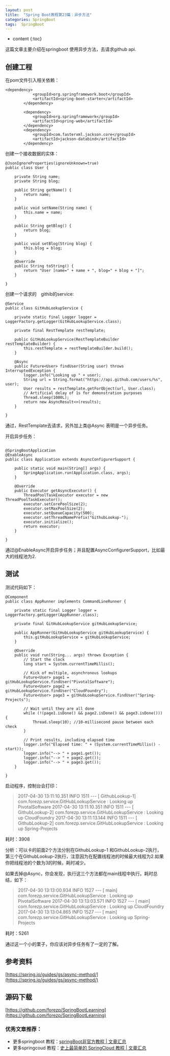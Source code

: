 ```yaml
---
layout: post
title:  "Spring Boot教程第23篇：异步方法"
categories: SpringBoot
tags:  SpringBoot
---
```


* content
{:toc}

这篇文章主要介绍在springboot 使用异步方法，去请求github api.

<!--more-->


## 创建工程


在pom文件引入相关依赖：

```
<dependency>
			<groupId>org.springframework.boot</groupId>
			<artifactId>spring-boot-starter</artifactId>
		</dependency>

		<dependency>
			<groupId>org.springframework</groupId>
			<artifactId>spring-web</artifactId>
		</dependency>
		<dependency>
			<groupId>com.fasterxml.jackson.core</groupId>
			<artifactId>jackson-databind</artifactId>
		</dependency>

```


创建一个接收数据的实体：

```
@JsonIgnoreProperties(ignoreUnknown=true)
public class User {

    private String name;
    private String blog;

    public String getName() {
        return name;
    }

    public void setName(String name) {
        this.name = name;
    }

    public String getBlog() {
        return blog;
    }

    public void setBlog(String blog) {
        this.blog = blog;
    }

    @Override
    public String toString() {
        return "User [name=" + name + ", blog=" + blog + "]";
    }

}

```

创建一个请求的　githib的service:

```
@Service
public class GitHubLookupService {

    private static final Logger logger = LoggerFactory.getLogger(GitHubLookupService.class);

    private final RestTemplate restTemplate;

    public GitHubLookupService(RestTemplateBuilder restTemplateBuilder) {
        this.restTemplate = restTemplateBuilder.build();
    }

    @Async
    public Future<User> findUser(String user) throws InterruptedException {
        logger.info("Looking up " + user);
        String url = String.format("https://api.github.com/users/%s", user);
        User results = restTemplate.getForObject(url, User.class);
        // Artificial delay of 1s for demonstration purposes
        Thread.sleep(1000L);
        return new AsyncResult<>(results);
    }

}

```

通过，RestTemplate去请求，另外加上类@Async 表明是一个异步任务。

开启异步任务：

```

@SpringBootApplication
@EnableAsync
public class Application extends AsyncConfigurerSupport {

    public static void main(String[] args) {
        SpringApplication.run(Application.class, args);
    }

    @Override
    public Executor getAsyncExecutor() {
        ThreadPoolTaskExecutor executor = new ThreadPoolTaskExecutor();
        executor.setCorePoolSize(2);
        executor.setMaxPoolSize(2);
        executor.setQueueCapacity(500);
        executor.setThreadNamePrefix("GithubLookup-");
        executor.initialize();
        return executor;
    }

}

```


通过@EnableAsync开启异步任务；并且配置AsyncConfigurerSupport，比如最大的线程池为2.

## 测试

测试代码如下：

```
@Component
public class AppRunner implements CommandLineRunner {

    private static final Logger logger = LoggerFactory.getLogger(AppRunner.class);

    private final GitHubLookupService gitHubLookupService;

    public AppRunner(GitHubLookupService gitHubLookupService) {
        this.gitHubLookupService = gitHubLookupService;
    }

    @Override
    public void run(String... args) throws Exception {
        // Start the clock
        long start = System.currentTimeMillis();

        // Kick of multiple, asynchronous lookups
        Future<User> page1 = gitHubLookupService.findUser("PivotalSoftware");
        Future<User> page2 = gitHubLookupService.findUser("CloudFoundry");
        Future<User> page3 = gitHubLookupService.findUser("Spring-Projects");

        // Wait until they are all done
        while (!(page1.isDone() && page2.isDone() && page3.isDone())) {
            Thread.sleep(10); //10-millisecond pause between each check
        }

        // Print results, including elapsed time
        logger.info("Elapsed time: " + (System.currentTimeMillis() - start));
        logger.info("--> " + page1.get());
        logger.info("--> " + page2.get());
        logger.info("--> " + page3.get());
    }

}

```

启动程序，控制台会打印：

> 2017-04-30 13:11:10.351  INFO 1511 --- [ GithubLookup-1] com.forezp.service.GitHubLookupService   : Looking up PivotalSoftware
2017-04-30 13:11:10.351  INFO 1511 --- [ GithubLookup-2] com.forezp.service.GitHubLookupService   : Looking up CloudFoundry
2017-04-30 13:11:13.144  INFO 1511 --- [ GithubLookup-2] com.forezp.service.GitHubLookupService   : Looking up Spring-Projects

耗时：3908

分析：可以卡的前面2个方法分别在GithubLookup-1 和GithubLookup-2执行，第三个在GithubLookup-2执行，注意因为在配置线程池的时候最大线程为2.如果你把线程池的个数为3的时候，耗时减少。


如果去掉@Async，你会发现，执行这三个方法都在main线程中执行。耗时总结，如下：

>2017-04-30 13:13:00.934  INFO 1527 --- [           main] com.forezp.service.GitHubLookupService   : Looking up PivotalSoftware
2017-04-30 13:13:03.571  INFO 1527 --- [           main] com.forezp.service.GitHubLookupService   : Looking up CloudFoundry
2017-04-30 13:13:04.865  INFO 1527 --- [           main] com.forezp.service.GitHubLookupService   : Looking up Spring-Projects


耗时：5261

通过这一个小的栗子，你应该对异步任务有了一定的了解。

## 参考资料

[https://spring.io/guides/gs/async-method/](https://spring.io/guides/gs/async-method/)

## 源码下载
[https://github.com/forezp/SpringBootLearning](https://github.com/forezp/SpringBootLearning)

### 优秀文章推荐：

* 更多springboot 教程：[springBoot非官方教程 | 文章汇总](http://blog.csdn.net/forezp/article/details/70341818)
* 更多springcoud 教程：[史上最简单的 SpringCloud 教程 |  文章汇总](http://blog.csdn.net/forezp/article/details/70148833)